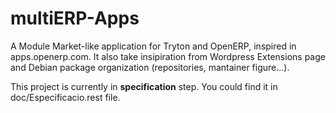 multiERP-Apps
=============

A Module Market-like application for Tryton and OpenERP, inspired in apps.openerp.com.
It also take insipiration from Wordpress Extensions page and Debian package organization (repositories, mantainer figure...).


This project is currently in **specification** step. You could find it in doc/Especificacio.rest file.




